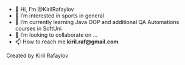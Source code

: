 - 👋 Hi, I’m @KirilRafaylov
- 👀 I’m interested in sports in general
- 🌱 I’m currently learning Java OOP and additional QA Automations courses in SoftUni
- 💞️ I’m looking to collaborate on ...
- 📫 How to reach me __kiril.raf@gmail.com__


Created by Kiril Rafaylov  

<!---
KirilRafaylov/KirilRafaylov is a ✨ special ✨ repository because its `README.md` (this file) appears on your GitHub profile.
You can click the Preview link to take a look at your changes.
--->
